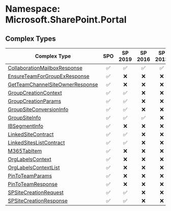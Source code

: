 # Namespace: Microsoft.SharePoint.Portal

## Complex Types

Complex Type | SPO | SP 2019 | SP 2016 | SP 2013
----------|:---:|:-------:|:-------:|:-------:
[CollaborationMailboxResponse](./ComplexTypes/CollaborationMailboxResponse.md) | ✅ | ✅ | ✅ | ✅
[EnsureTeamForGroupExResponse](./ComplexTypes/EnsureTeamForGroupExResponse.md) | ✅ | ❌ | ❌ | ❌
[GetTeamChannelSiteOwnerResponse](./ComplexTypes/GetTeamChannelSiteOwnerResponse.md) | ✅ | ❌ | ❌ | ❌
[GroupCreationContext](./ComplexTypes/GroupCreationContext.md) | ✅ | ✅ | ❌ | ❌
[GroupCreationParams](./ComplexTypes/GroupCreationParams.md) | ✅ | ✅ | ❌ | ❌
[GroupSiteConversionInfo](./ComplexTypes/GroupSiteConversionInfo.md) | ✅ | ✅ | ❌ | ❌
[GroupSiteInfo](./ComplexTypes/GroupSiteInfo.md) | ✅ | ✅ | ✅ | ❌
[IBSegmentInfo](./ComplexTypes/IBSegmentInfo.md) | ✅ | ❌ | ❌ | ❌
[LinkedSiteContract](./ComplexTypes/LinkedSiteContract.md) | ✅ | ✅ | ❌ | ❌
[LinkedSitesListContract](./ComplexTypes/LinkedSitesListContract.md) | ✅ | ✅ | ❌ | ❌
[M365TabItem](./ComplexTypes/M365TabItem.md) | ✅ | ❌ | ❌ | ❌
[OrgLabelsContext](./ComplexTypes/OrgLabelsContext.md) | ✅ | ❌ | ❌ | ❌
[OrgLabelsContextList](./ComplexTypes/OrgLabelsContextList.md) | ✅ | ❌ | ❌ | ❌
[PinToTeamParams](./ComplexTypes/PinToTeamParams.md) | ✅ | ❌ | ❌ | ❌
[PinToTeamResponse](./ComplexTypes/PinToTeamResponse.md) | ✅ | ❌ | ❌ | ❌
[SPSiteCreationRequest](./ComplexTypes/SPSiteCreationRequest.md) | ✅ | ✅ | ❌ | ❌
[SPSiteCreationResponse](./ComplexTypes/SPSiteCreationResponse.md) | ✅ | ✅ | ❌ | ❌